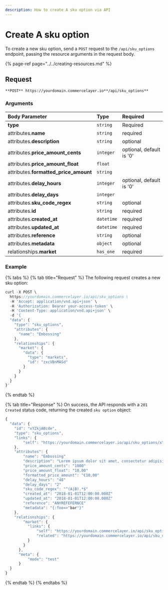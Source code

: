 ```yaml
---
description: How to create A sku option via API
---
```


# Create A sku option

To create a new sku option, send a `POST` request to the `/api/sku_options` endpoint, passing the resource arguments in the request body.

{% page-ref page="../../creating-resources.md" %}

## Request

```text
**POST** https://yourdomain.commercelayer.io**/api/sku_options**
```

### Arguments

| Body Parameter | Type | Required |
| :--- | :--- | :--- |
| **type** | `string` | Required |
| attributes.**name** | `string` | required |
| attributes.**description** | `string` | optional |
| attributes.**price_amount_cents** | `integer` | optional, default is '0' |
| attributes.**price_amount_float** | `float` |  |
| attributes.**formatted_price_amount** | `string` |  |
| attributes.**delay_hours** | `integer` | optional, default is '0' |
| attributes.**delay_days** | `integer` |  |
| attributes.**sku_code_regex** | `string` | optional |
| attributes.**id** | `string` | required |
| attributes.**created_at** | `datetime` | required |
| attributes.**updated_at** | `datetime` | required |
| attributes.**reference** | `string` | optional |
| attributes.**metadata** | `object` | optional |
| relationships.**market** | `has_one` | required |

### Example

{% tabs %}
{% tab title="Request" %}
The following request creates a new sku option:

```javascript
curl -X POST \
  https://yourdomain.commercelayer.io/api/sku_options \
  -H 'Accept: application/vnd.api+json' \
  -H 'Authorization: Bearer your-access-token' \
  -H 'Content-Type: application/vnd.api+json' \
  -d '{
  "data": {
    "type": "sku_options",
    "attributes": {
      "name": "Embossing"
    },
    "relationships": {
      "market": {
        "data": {
          "type": "markets",
          "id": "zxcVBnMASd"
        }
      }
    }
  }
}'
```
{% endtab %}

{% tab title="Response" %}
On success, the API responds with a `201 Created` status code, returning the created `sku option` object:

```javascript
{
  "data": {
    "id": "xYZkjABcde",
    "type": "sku_options",
    "links": {
        "self": "https://yourdomain.commercelayer.io/api/sku_options/xYZkjABcde"
    },
    "attributes": {
        "name": "Embossing"
        "description": "Lorem ipsum dolor sit amet, consectetur adipisicing elit, sed do eiusmod tempor incididunt ut labore et dolore magna aliqua."
        "price_amount_cents": "1000"
        "price_amount_float": "10.00"
        "formatted_price_amount": "€10,00"
        "delay_hours": "48"
        "delay_days": "2"
        "sku_code_regex": "^(A|B).*$"
        "created_at": "2018-01-01T12:00:00.000Z"
        "updated_at": "2018-01-01T12:00:00.000Z"
        "reference": "ANYREFEFERNCE"
        "metadata": "{:foo=>"bar"}"
    },
    "relationships": {
        "market": {
          "links": {
              "self": "https://yourdomain.commercelayer.io/api/sku_options/xYZkjABcde/relationships/market",
              "related": "https://yourdomain.commercelayer.io/api/sku_options/xYZkjABcde/market"
          }
        }
      },
      "meta": {
          "mode": "test"
      }
  }
}
```
{% endtab %}
{% endtabs %}
